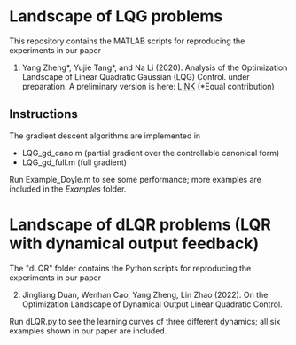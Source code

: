 # Landscape of LQG problems

This repository contains the MATLAB scripts for reproducing the experiments in our paper

1) Yang Zheng*, Yujie Tang*, and Na Li (2020). Analysis of the Optimization Landscape of Linear Quadratic Gaussian (LQG) Control. under preparation. A preliminary version is here: [LINK](https://zhengy09.github.io/papers/LQG_landscape.pdf)  (*Equal contribution)
 

## Instructions
The gradient descent algorithms are implemented in 
* LQG_gd_cano.m (partial gradient over the controllable canonical form) 
* LQG_gd_full.m (full gradient)


Run Example_Doyle.m to see some performance; more examples are included in the *Examples* folder.

# Landscape of dLQR problems (LQR with dynamical output feedback)

The "dLQR" folder contains the Python scripts for reproducing the experiments in our paper

2) Jingliang Duan, Wenhan Cao, Yang Zheng, Lin Zhao (2022). On the Optimization Landscape of Dynamical Output Linear Quadratic Control. 

Run dLQR.py to see the learning curves of three different dynamics; all six examples shown in our paper are included.
